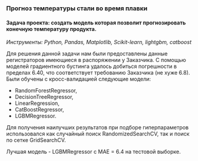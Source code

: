 ### Прогноз температуры стали во время плавки
####  Задача проекта: создать модель которая позволит прогнозировать конечную температуру продукта.
*Инструменты: Python, Pandas, Matplotlib, Scikit-learn, lightgbm, catboost*

Для решения данной задачи нам были предоставлены данные регистраторов имеющиеся в распоряжении у Заказчика. 
С помощью моделей градиентного бустинга удалось добиться погрешности в пределах 6.40, что соответствует требованию Заказчика (не хуже 6.8). 
Были обучены с кросс-валидацией следующие модели:
- RandomForestRegressor,
- DecisionTreeRegressor,
- LinearRegression,
- CatBoostRegressor,
- LGBMRegressor.
  
Для получения наилучших результатов при подборе гиперпараметров использовался как случайный поиск RandomizedSearchCV, так и поиск по сетке GridSearchCV.

Лучшая модель - LGBMRegressor с МАЕ = 6.4 на тестовой выборке.
